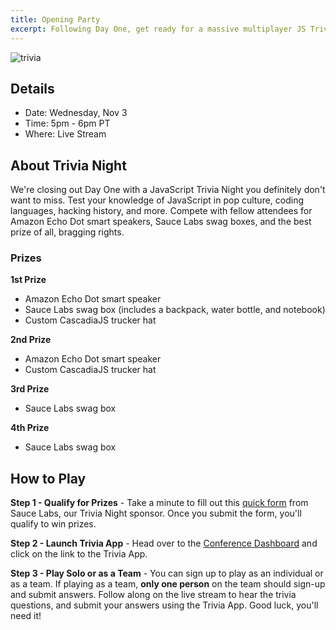 ```yaml
---
title: Opening Party
excerpt: Following Day One, get ready for a massive multiplayer JS Trivia Night!
---
```

![trivia](/images/conf/trivia.png)

## Details

* Date: Wednesday, Nov 3
* Time: 5pm - 6pm PT
* Where: Live Stream

## About Trivia Night

We're closing out Day One with a JavaScript Trivia Night you definitely don't want to miss. Test your knowledge of JavaScript in pop culture, coding languages, hacking history, and more. Compete with fellow attendees for Amazon Echo Dot smart speakers, Sauce Labs swag boxes, and the best prize of all, bragging rights.

### Prizes

**1st Prize**
- Amazon Echo Dot smart speaker
- Sauce Labs swag box (includes a backpack, water bottle, and notebook)
- Custom CascadiaJS trucker hat

**2nd Prize**
- Amazon Echo Dot smart speaker
- Custom CascadiaJS trucker hat

**3rd Prize**
- Sauce Labs swag box

**4th Prize**
- Sauce Labs swag box

## How to Play

**Step 1 - Qualify for Prizes** - Take a minute to fill out this [quick form](https://docs.google.com/forms/d/e/1FAIpQLSfzO5O9oDm2KxTqpOP11Womgrtj-mUngwM5vi-vBQZyTJd73g/viewform) from Sauce Labs, our Trivia Night sponsor. Once you submit the form, you'll qualify to win prizes. 

**Step 2 - Launch Trivia App** - Head over to the [Conference Dashboard](https://2021.cascadiajs.com/home/dashboard) and click on the link to the Trivia App. 

**Step 3 - Play Solo or as a Team** - You can sign up to play as an individual or as a team. If playing as a team, **only one person** on the team should sign-up and submit answers. Follow along on the live stream to hear the trivia questions, and submit your answers using the Trivia App. Good luck, you'll need it!
